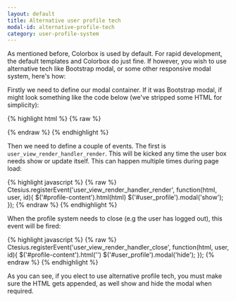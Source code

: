 ```yaml
---
layout: default
title: Alternative user profile tech
modal-id: alternative-profile-tech
category: user-profile-system
---
```

As mentioned before, Colorbox is used by default. For rapid development, the default templates and Colorbox do just fine. If however, you wish to use alternative tech like Bootstrap modal, or some other responsive modal system, here's how:

Firstly we need to define our modal container. If it was Bootstrap modal, if might look something like the code below (we've stripped some HTML for simplicity):

{% highlight html %}
{% raw %}
<div id="user_profile" class="modal fade modal-lg" role="dialog">
 <div class="modal-dialog">
  <div class="modal-content">
   <div class="modal-body" id="profile-content"></div>
  </div>
 </div>
</div>
{% endraw %}
{% endhighlight %}

Then we need to define a couple of events. The first is ``user_view_render_handler_render``. This will be kicked any time the user box needs show or update itself. This can happen multiple times during page load:

{% highlight javascript %}
{% raw %}
Ctesius.registerEvent('user_view_render_handler_render', function(html, user, id){
 $('#profile-content').html(html)
 $('#user_profile').modal('show');
});
{% endraw %}
{% endhighlight %}

When the profile system needs to close (e.g the user has logged out), this event will be fired:

{% highlight javascript %}
{% raw %}
Ctesius.registerEvent('user_view_render_handler_close', function(html, user, id){
 $('#profile-content').html('')
 $('#user_profile').modal('hide');
});
{% endraw %}
{% endhighlight %}

As you can see, if you elect to use alternative profile tech, you must make sure the HTML gets appended, as well show and hide the modal when required.

